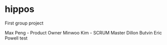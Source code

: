 # hippos
First group project

Max Peng - Product Owner
Minwoo Kim - SCRUM Master
Dillon Butvin
Eric Powell
test
